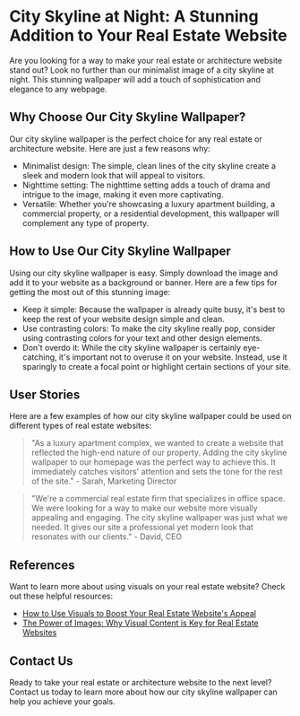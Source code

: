 <!--
Write me content for website with wallpaper which alt text is:

"A minimalist image of a city skyline at night for a real estate or architecture website"

The name/title of the page should not be 1:1 copy of the alt text but rather a real content of the website which is using this wallpaper.

- Use markdown format
- Start with the heading
- The content should look like a real website
- Include real sections like references, contact, user stories, etc. use things relevant to the page purpose.
- Feel free to use structure like headings, bullets, numbering, blockquotes, paragraphs, horizontal lines, etc.
- You can use formatting like bold or _italic_
- You can include UTF-8 emojis
- Links should be only #hash anchors (and you can refer to the document itself)
- Do not include images
-->

<!--font:Montserrat-->

# City Skyline at Night: A Stunning Addition to Your Real Estate Website

Are you looking for a way to make your real estate or architecture website stand out? Look no further than our minimalist image of a city skyline at night. This stunning wallpaper will add a touch of sophistication and elegance to any webpage.

## Why Choose Our City Skyline Wallpaper?

Our city skyline wallpaper is the perfect choice for any real estate or architecture website. Here are just a few reasons why:

-   Minimalist design: The simple, clean lines of the city skyline create a sleek and modern look that will appeal to visitors.
-   Nighttime setting: The nighttime setting adds a touch of drama and intrigue to the image, making it even more captivating.
-   Versatile: Whether you're showcasing a luxury apartment building, a commercial property, or a residential development, this wallpaper will complement any type of property.

## How to Use Our City Skyline Wallpaper

Using our city skyline wallpaper is easy. Simply download the image and add it to your website as a background or banner. Here are a few tips for getting the most out of this stunning image:

-   Keep it simple: Because the wallpaper is already quite busy, it's best to keep the rest of your website design simple and clean.
-   Use contrasting colors: To make the city skyline really pop, consider using contrasting colors for your text and other design elements.
-   Don't overdo it: While the city skyline wallpaper is certainly eye-catching, it's important not to overuse it on your website. Instead, use it sparingly to create a focal point or highlight certain sections of your site.

## User Stories

Here are a few examples of how our city skyline wallpaper could be used on different types of real estate websites:

> "As a luxury apartment complex, we wanted to create a website that reflected the high-end nature of our property. Adding the city skyline wallpaper to our homepage was the perfect way to achieve this. It immediately catches visitors' attention and sets the tone for the rest of the site." - Sarah, Marketing Director

> "We're a commercial real estate firm that specializes in office space. We were looking for a way to make our website more visually appealing and engaging. The city skyline wallpaper was just what we needed. It gives our site a professional yet modern look that resonates with our clients." - David, CEO

## References

Want to learn more about using visuals on your real estate website? Check out these helpful resources:

-   [How to Use Visuals to Boost Your Real Estate Website's Appeal](#)
-   [The Power of Images: Why Visual Content is Key for Real Estate Websites](#)

## Contact Us

Ready to take your real estate or architecture website to the next level? Contact us today to learn more about how our city skyline wallpaper can help you achieve your goals.
